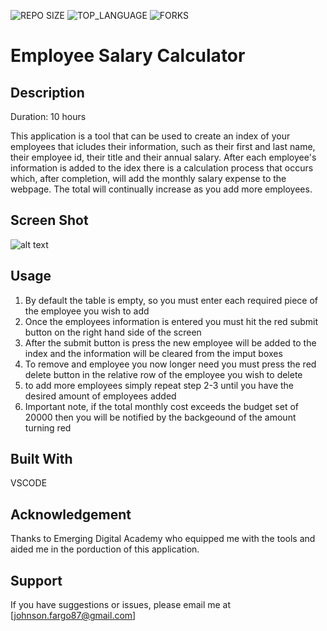 ![REPO SIZE](https://img.shields.io/github/repo-size/scottbromander/the_marketplace.svg?style=flat-square)
![TOP_LANGUAGE](https://img.shields.io/github/languages/top/scottbromander/the_marketplace.svg?style=flat-square)
![FORKS](https://img.shields.io/github/forks/scottbromander/the_marketplace.svg?style=social)

# Employee Salary Calculator


## Description
Duration: 10 hours

This application is a tool that can be used to create an index of your employees that icludes their information, such as their 
first and last name, their employee id, their title and their annual salary. After each employee's information is added to the 
idex there is a calculation process that occurs which, after completion, will add the monthly salary expense to the webpage. The 
total will continually increase as you add more employees.

## Screen Shot

![alt text](SalaryCalculator.png)

## Usage

1. By default the table is empty, so you must enter each required piece of the employee you wish to add
2. Once the employees information is entered you must hit the red submit button on the right hand side of the screen
3. After the submit button is press the new employee will be added to the index and the information will be cleared from the imput boxes
4. To remove and employee you now longer need you must press the red delete button in the relative row of the employee you wish to delete
5. to add more employees simply repeat step 2-3 until you have the desired amount of employees added
6. Important note, if the total monthly cost exceeds the budget set of 20000 then you will be notified by the backgeound of the amount turning red

## Built With

VSCODE

## Acknowledgement
Thanks to Emerging Digital Academy who equipped me with the tools and aided me in the porduction of this application.

## Support
If you have suggestions or issues, please email me at [johnson.fargo87@gmail.com]